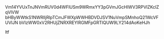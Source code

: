 Vm14YVUxTnJNVmRUV0d4WFlUSm9WRmxYY3pGVmJGcHlWV3RPVlZKclZqVlVW
bHByWWtkS1NWRlljRlpTCmJFWXpWWHBDVDJSV1NuVmpSMnhoQ21WcVFUVlJN
bVIzWW0xV2RHUjZNRXREYlRGMFpGRTlQUW9LY214dAoKeHJh

ltf